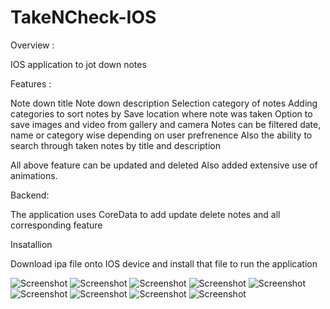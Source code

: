 # TakeNCheck-IOS

Overview :

IOS application to jot down notes

Features :

Note down title Note down description Selection category of notes Adding categories to sort notes by Save location where note was taken Option to save images and video from gallery and camera Notes can be filtered date, name or category wise depending on user prefrenence Also the ability to search through taken notes by title and description

All above feature can be updated and deleted Also added extensive use of animations.

Backend:

The application uses CoreData to add update delete notes and all corresponding feature

Insatallion

Download ipa file onto IOS device and install that file to run the application


![Screenshot](Notes_1.png)
![Screenshot](Notes_2.png)
![Screenshot](Notes_3.png)
![Screenshot](Notes_4.png)
![Screenshot](Notes_5.png)
![Screenshot](Notes_6.png)
![Screenshot](Notes_7.png)
![Screenshot](Notes_8.png)
![Screenshot](Notes_9.png)
